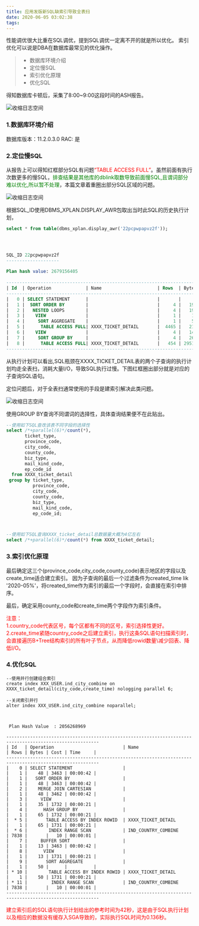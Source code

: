 ```yaml
---
title: 应用发版新SQL缺索引导致全表扫
date: 2020-06-05 03:02:38
tags:
---
```



性能调优很大比重在SQL调优，提到SQL调优一定离不开的就是所以优化。
索引优化可以说是DBA在数据库最常见的优化操作。

> * 数据库环境介绍
> * 定位慢SQL
> * 索引优化原理
> * 优化SQL

得知数据库卡顿后，采集了8:00~9:00这段时间的ASH报告。

![收缩日志空间](ash01.png)


### 1.数据库环境介绍

数据库版本：11.2.0.3.0
RAC: 是




### 2.定位慢SQL
从报告上可以得知红框部分SQL有问题<span style="color:red">“TABLE ACCESS FULL”</span>。虽然前面有执行次数更多的慢SQL，<span style="color:green">排查结果是其他库的dblink取数导致前面慢SQL,且谓词部分难以优化,所以暂不处理</span>，本篇文章着重圈出部分SQL区域的问题。


![收缩日志空间](ash02.png)


根据SQL_ID使用DBMS_XPLAN.DISPLAY_AWR包取出当时此SQL的历史执行计划，


```sql
select * from table(dbms_xplan.display_awr('22pcpwpapvz2f'));




SQL_ID 22pcpwpapvz2f
--------------------
 
Plan hash value: 2679156405
 
--------------------------------------------------------------------------------------------------
| Id  | Operation             | Name                     | Rows  | Bytes | Cost (%CPU)| Time     |
--------------------------------------------------------------------------------------------------
|   0 | SELECT STATEMENT      |                          |       |       |  5059K(100)|          |
|   1 |  SORT ORDER BY        |                          |     4 |   192 |  5059K  (1)| 16:51:57 |
|   2 |   NESTED LOOPS        |                          |     4 |   192 |  5059K  (1)| 16:51:57 |
|   3 |    VIEW               |                          |     1 |    13 |  2529K  (1)| 08:25:59 |
|   4 |     SORT AGGREGATE    |                          |     1 |    50 |            |          |
|   5 |      TABLE ACCESS FULL| XXXX_TICKET_DETAIL       |  4465 |   218K|  2529K  (1)| 08:25:59 |
|   6 |    VIEW               |                          |     4 |   140 |  2529K  (1)| 08:25:59 |
|   7 |     SORT GROUP BY     |                          |     4 |   260 |  2529K  (1)| 08:25:59 |
|   8 |      TABLE ACCESS FULL| XXXX_TICKET_DETAIL       |   454 | 29510 |  2529K  (1)| 08:25:59 |
--------------------------------------------------------------------------------------------------
```
从执行计划可以看出,SQL瓶颈在XXXX_TICKET_DETAIL表的两个子查询的执行计划均走全表扫，消耗大量I/O，导致SQL执行过慢。下图红框圈出部分就是对应的子查询SQL语句。

定位问题后，对于全表扫通常使用的手段是建索引解决此类问题。

![收缩日志空间](sql01.png)

使用GROUP BY查询不同谓词的选择性，具体查询结果便不在此贴出。

```sql
--使用如下SQL查改该表不同字段的选择性
select /*+parallel(6)*/count(*),
       ticket_type,
       province_code,
       city_code,
       county_code,
       biz_type,
       mail_kind_code,
       ep_code_id
  from XXXX_ticket_detail
 group by ticket_type,
          province_code,
          city_code,
          county_code,
          biz_type,
          mail_kind_code,
          ep_code_id;



--使用如下SQL查询XXXX_ticket_detail总数据量大概为4亿左右
select /*+parallel(6)*/count(*) from XXXX_ticket_detail;
```


### 3.索引优化原理

最后确定这三个(province_code,city_code,county_code)表示地区的字段以及create_time适合建立索引。
因为子查询的最后一个过滤条件为created_time lik '2020-05%'，将created_time作为索引的最后一个字段时，会直接在索引中排序。

最后，确定采用county_code和create_time两个字段作为索引条件。

<div style="color:red">
注意：
</br>
1.country_code代表区号，每个区都有不同的区号，索引选择性更好。
</br>
2.create_time紧随country_code之后建立索引，执行这条SQL语句扫描索引时，会直接遍历B+Tree结构索引的所有叶子节点，从而降低rowid数量\减少回表、降低I/O。
</br>
</div>



### 4.优化SQL

```
--使用并行创建组合索引
create index XXX_USER.ind_city_combine on XXXX_ticket_detail(city_code,create_time) nologging parallel 6;

--关闭索引并行
alter index XXX_USER.ind_city_combine noparallel;



 Plan Hash Value  : 2056268969 

---------------------------------------------------------------------------------------------------------
| Id   | Operation                          | Name                     | Rows | Bytes | Cost | Time     |
---------------------------------------------------------------------------------------------------------
|    0 | SELECT STATEMENT                   |                          |    1 |    48 | 3463 | 00:00:42 |
|    1 |   SORT ORDER BY                    |                          |    1 |    48 | 3463 | 00:00:42 |
|    2 |    MERGE JOIN CARTESIAN            |                          |    1 |    48 | 3462 | 00:00:42 |
|    3 |     VIEW                           |                          |    1 |    35 | 1732 | 00:00:21 |
|    4 |      HASH GROUP BY                 |                          |    1 |    65 | 1732 | 00:00:21 |
|  * 5 |       TABLE ACCESS BY INDEX ROWID  | XXXX_TICKET_DETAIL       |    1 |    65 | 1731 | 00:00:21 |
|  * 6 |        INDEX RANGE SCAN            | IND_COUNTRY_COMBINE      | 7838 |       |   10 | 00:00:01 |
|    7 |     BUFFER SORT                    |                          |    1 |    13 | 3463 | 00:00:42 |
|    8 |      VIEW                          |                          |    1 |    13 | 1731 | 00:00:21 |
|    9 |       SORT AGGREGATE               |                          |    1 |    50 |      |          |
| * 10 |        TABLE ACCESS BY INDEX ROWID | XXXX_TICKET_DETAIL       |    1 |    50 | 1731 | 00:00:21 |
| * 11 |         INDEX RANGE SCAN           | IND_COUNTRY_COMBINE      | 7838 |       |   10 | 00:00:01 |
---------------------------------------------------------------------------------------------------------
```
<div style="color:red">
建立索引后的SQL语句执行计划给出的参考时间为42秒，这是由于SQL执行计划以及相应的数据没有缓存入SGA导致的，实际执行SQL时间为0.136秒。
</div>
